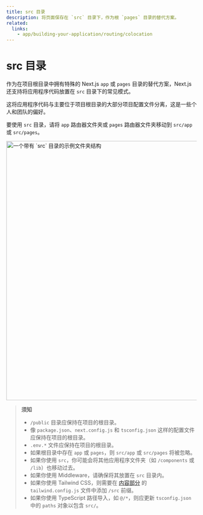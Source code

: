 ```yaml
---
title: src 目录
description: 将页面保存在 `src` 目录下，作为根 `pages` 目录的替代方案。
related:
  links:
    - app/building-your-application/routing/colocation
---
```


# src 目录
作为在项目根目录中拥有特殊的 Next.js `app` 或 `pages` 目录的替代方案，Next.js 还支持将应用程序代码放置在 `src` 目录下的常见模式。

这将应用程序代码与主要位于项目根目录的大部分项目配置文件分离，这是一些个人和团队的偏好。

要使用 `src` 目录，请将 `app` 路由器文件夹或 `pages` 路由器文件夹移动到 `src/app` 或 `src/pages`。

<img
  alt="一个带有 `src` 目录的示例文件夹结构"
  src="https://nextjs.org/_next/image?url=/docs/light/project-organization-src-directory.png&w=3840&q=75"
  srcDark="/docs/dark/project-organization-src-directory.png"
  width="1600"
  height="687"
/>

> **须知**
>
> - `/public` 目录应保持在项目的根目录。
> - 像 `package.json`、`next.config.js` 和 `tsconfig.json` 这样的配置文件应保持在项目的根目录。
> - `.env.*` 文件应保持在项目的根目录。
> - 如果根目录中存在 `app` 或 `pages`，则 `src/app` 或 `src/pages` 将被忽略。
> - 如果你使用 `src`，你可能会将其他应用程序文件夹（如 `/components` 或 `/lib`）也移动过去。
> - 如果你使用 Middleware，请确保将其放置在 `src` 目录内。
> - 如果你使用 Tailwind CSS，则需要在 [内容部分](https://tailwindcss.com/docs/content-configuration) 的 `tailwind.config.js` 文件中添加 `/src` 前缀。
> - 如果你使用 TypeScript 路径导入，如 `@/*`，则应更新 `tsconfig.json` 中的 `paths` 对象以包含 `src/`。